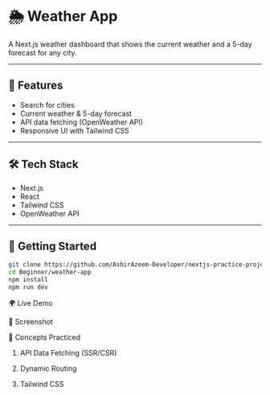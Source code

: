 # 🌦 Weather App

A Next.js weather dashboard that shows the current weather and a 5-day forecast for any city.

---

## 📖 Features

- Search for cities
- Current weather & 5-day forecast
- API data fetching (OpenWeather API)
- Responsive UI with Tailwind CSS

---

## 🛠️ Tech Stack

- Next.js
- React
- Tailwind CSS
- OpenWeather API

---

## 🚀 Getting Started

```bash
git clone https://github.com/AshirAzeem-Developer/nextjs-practice-projects.git
cd Beginner/weather-app
npm install
npm run dev
```

🌍 Live Demo

📸 Screenshot

🎯 Concepts Practiced

1. API Data Fetching (SSR/CSR)

2. Dynamic Routing

3. Tailwind CSS
